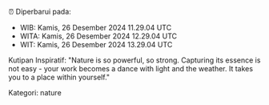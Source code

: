 ⏰ Diperbarui pada:
- WIB: Kamis, 26 Desember 2024 11.29.04 UTC
- WITA: Kamis, 26 Desember 2024 12.29.04 UTC
- WIT: Kamis, 26 Desember 2024 13.29.04 UTC

Kutipan Inspiratif:
"Nature is so powerful, so strong. Capturing its essence is not easy - your work becomes a dance with light and the weather. It takes you to a place within yourself."


Kategori: nature

